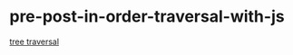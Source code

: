 # pre-post-in-order-traversal-with-js

[tree traversal](https://en.wikipedia.org/wiki/Tree_traversal)
